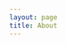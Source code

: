 ```yaml
---
layout: page
title: About
---
```

<!-- 
Thom Jordan is an improvisational musician and software engineer specializing in the development of event-driven reactive components for interactive music practice. 

He's currently working toward the first public beta release of "Reactive Controls", a visual signal-based environment for hosting and running user-defined interactive performance setups. Some of its more novel features include: recombinant pattern generation, content-aware selection, automapping, tempo-sync with Ableton Link, and now real time generation and control of motion graphics defined by the user in an 'ISF' script [1].

In 2008, Thom returned to academia after more than a decade as a professional musician, majoring in Cognitive Science at SUNY Oswego, with minors in Cognitive Musicology and Computational Linguistics. Then in 2010 he transferred to SUNY Albany, graduating summa cum laude with a B.S. in Computer Science and Applied Mathematics in 2012. Accepted into Georgia Tech's graduate Music Technology program, he started there as an M.S. candidate and graduate research assistant in the Fall of 2012.

After three semesters at GT in Atlanta, he returned to Upstate NY and began applying aspects of his personalized musical thought process in establishing an expanding set of music-generating performance-related use-cases in Objective-C, soon thereafter writing more and more code exclusively in Swift.

Thom began using the Kyma language in the summer of 2016 upon accidentally receiving a stray Pacarana system in the mail. He later realized that his subconsious self must have placed the order in a dream, knowing there'd be no way he'd want to return it after playing with it for few hours. The goal is to test new expressions of musical theories and related setups during performance both live and virtual, with an ear and eye towards establishing the more salient and successful ones as new features and use- cases worth developing and adding to the ever-expanding set of soft components, tools and processes.

Thom is in the process of relocating to Tucson, AZ, for setting up a development shop and associated software brand called 'Rationum', along with another music-creator colleague who specializes in systems theory and design. We look forward to re-refining our live performance and presentation skills, now with an ear toward emerging as a new species of underground music accessible via the Ethereum blockchain.

* [1] Established by VIDVOX, makers of VDMX, 'ISF' (Interactive Shader Format) is an open-source file format and protocol used for generating low-level GLSL Fragment Shader code. Within an .isf script, a user might define some values then call some functions in the API, each expressed as valid JSON code in a text file with the extension changed to '.isf'.

 -->